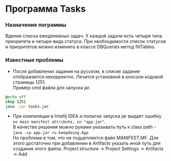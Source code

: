 # Программа Tasks

### Назначение пограммы
Вдение списка ежеденевных задач. У каждой задачи есть четыре типа приоритета и четыре вида статуса. При необходимости список статусов и приоритетов можно изменить в классе DBQueries метод fillTables.

### Известные проблемы
* После добавлении задания на русском, в списке задание отображается некорректно. Лечится установкой в консоли кодовой страницы 1251.  
Пример cmd файла для запуска jar.
```bat
@echo off
chcp 1251
java -jar tasks.jar
```

* При компиляции в Intellij IDEA и попытке запуска jar выдает ошибку `no main manifest attribute, in "app.jar"`.  
В качестве решения можно руками указывать путь к class path - `java -cp app.jar ru.keepdoing.App`  
Но проблема в том, что не подцепляется файл MANIFEST.MF. Для этого достаточно при добавлении в Artifacts указать иной путь для создания этого файла.
Project structure -> Project Settings -> Artifacts -> Add